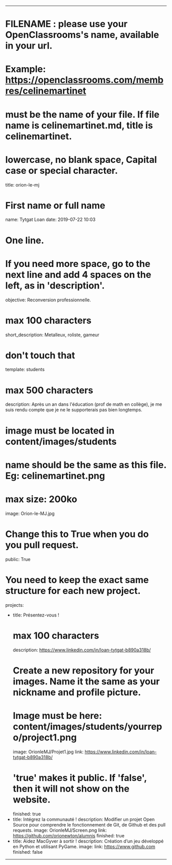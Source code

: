 ---

# FILENAME : please use your OpenClassrooms's name, available in your url.
# Example: https://openclassrooms.com/membres/celinemartinet
# must be the name of your file. If file name is celinemartinet.md, title is celinemartinet.
# lowercase, no blank space, Capital case or special character.
title: orion-le-mj

# First name or full name
name: Tytgat Loan
date: 2019-07-22 10:03

# One line.
# If you need more space, go to the next line and add 4 spaces on the left, as in 'description'.
objective: Reconversion professionnelle.

# max 100 characters
short_description: Metalleux, roliste, gameur

# don't touch that
template: students

# max 500 characters
description:
    Après un an dans l'éducation (prof de math en collège), je me suis rendu compte que je ne le supporterais pas bien longtemps.
	
# image must be located in content/images/students
# name should be the same as this file. Eg: celinemartinet.png
# max size: 200ko
image: Orion-le-MJ.jpg

# Change this to True when you do you pull request.
public: True

# You need to keep the exact same structure for each new project.
projects:
  - title: Présentez-vous !
    # max 100 characters
    description: https://www.linkedin.com/in/loan-tytgat-b890a318b/
    # Create a new repository for your images. Name it the same as your nickname and profile picture.
    # Image must be here: content/images/students/yourrepo/project1.png
    image: OrionleMJ/Projet1.jpg
    link: https://www.linkedin.com/in/loan-tytgat-b890a318b/
    # 'true' makes it public. If 'false', then it will not show on the website.
    finished: true
  - title: Intégrez la communauté !
    description: Modifier un projet Open Source pour comprendre le fonctionnement de Git, de Github et des pull requests.
    image: OrionleMJ/Screen.png
    link: https://github.com/orionewton/alumnis
    finished: true
  - title: Aidez MacGyver à sortir !
    description: Création d’un jeu développé en Python et utilisant PyGame.
    image: 
    link: https://www.github.com
    finished: false
---